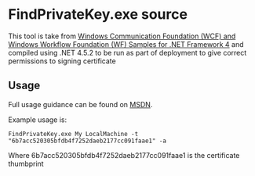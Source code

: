 # FindPrivateKey.exe source

This tool is take from [Windows Communication Foundation (WCF) and Windows Workflow Foundation (WF) Samples for .NET Framework 4](https://www.microsoft.com/en-us/download/details.aspx?id=21459) and compiled using .NET 4.5.2 to be run as part of deployment to give correct permissions to signing certificate

## Usage
Full usage guidance can be found on [MSDN](https://msdn.microsoft.com/en-us/library/aa717039.aspx).

Example usage is:
```
FindPrivateKey.exe My LocalMachine -t "6b7acc520305bfdb4f7252daeb2177cc091faae1" -a
```

Where 6b7acc520305bfdb4f7252daeb2177cc091faae1 is the certificate thumbprint
